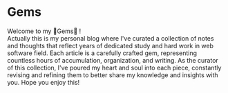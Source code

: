 # Gems
Welcome to my 💎Gems💎 !   
Actually this is my personal blog where I've curated a collection of notes and thoughts that reflect years of dedicated study and hard work in web software field. Each article is a carefully crafted gem, representing countless hours of accumulation, organization, and writing. As the curator of this collection, I've poured my heart and soul into each piece, constantly revising and refining them to better share my knowledge and insights with you.   Hope you enjoy this!
